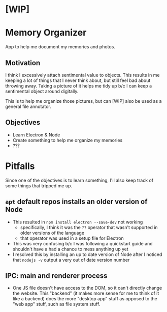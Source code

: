 # [WIP]
# Memory Organizer
App to help me document my memories and photos. 

## Motivation
I think I excessively attach sentimental value to objects. This results in me keeping a lot of things that I never think about, but still feel bad about throwing away. Taking a picture of it helps me tidy up b/c I can keep a sentimental object around digitally. 

This is to help me organize those pictures, but can [WIP] also be used as a general file annotator. 

## Objectives
- Learn Electron & Node
- Create something to help me organize my memories
- ???

# Pitfalls 
Since one of the objectives is to learn something, I'll also keep track of some things that tripped me up. 

## `apt` default repos installs an older version of Node
- This resulted in `npm install electron --save-dev` not working 
    - specifically, I think it was the `??` operator that wasn't supported in older versions of the language
    - that operator was used in a setup file for Electron
- This was very confusing b/c I was following a quickstart guide and shouldn't have a had a chance 
to mess anything up yet
- I resolved this by installing an up to date version of Node after I noticed that `nodejs -v` output a very out of date version number

## IPC: main and renderer process
- One JS file doesn't have access to the DOM, so it can't directly change the website. This "backend" (it makes more sense for me to think of it like a backend) does the more "desktop app" stuff as opposed to the "web app" stuff, such as file system stuff. 